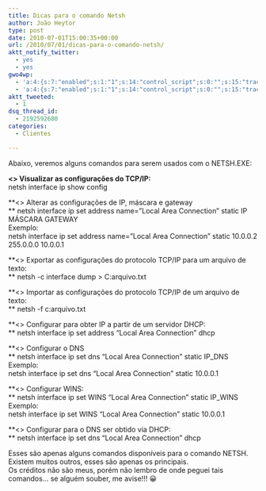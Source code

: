 ```yaml
---
title: Dicas para o comando Netsh
author: João Heytor
type: post
date: 2010-07-01T15:00:35+00:00
url: /2010/07/01/dicas-para-o-comando-netsh/
aktt_notify_twitter:
  - yes
  - yes
gwo4wp:
  - 'a:4:{s:7:"enabled";s:1:"1";s:14:"control_script";s:0:"";s:15:"tracking_script";s:0:"";s:17:"conversion_script";s:0:"";}'
  - 'a:4:{s:7:"enabled";s:1:"1";s:14:"control_script";s:0:"";s:15:"tracking_script";s:0:"";s:17:"conversion_script";s:0:"";}'
aktt_tweeted:
  - 1
dsq_thread_id:
  - 2192592680
categories:
  - Clientes

---
```

Abaixo, veremos alguns comandos para serem usados com o NETSH.EXE:

**<> Visualizar as configurações do TCP/IP:**  
netsh interface ip show config

**<> Alterar as configurações de IP, máscara e gateway  
** netsh interface ip set address name=&#8221;Local Area Connection&#8221; static IP MÁSCARA GATEWAY  
Exemplo:  
netsh interface ip set address name=&#8221;Local Area Connection&#8221; static 10.0.0.2 255.0.0.0 10.0.0.1

**<> Exportar as configurações do protocolo TCP/IP para um arquivo de texto:  
** netsh -c interface dump > C:arquivo.txt

**<> Importar as configurações do protocolo TCP/IP de um arquivo de texto:  
** netsh -f c:arquivo.txt

**<> Configurar para obter IP a partir de um servidor DHCP:  
** netsh interface ip set address &#8220;Local Area Connection&#8221; dhcp

**<> Configurar o DNS  
** netsh interface ip set dns &#8220;Local Area Connection&#8221; static IP_DNS  
Exemplo:  
netsh interface ip set dns &#8220;Local Area Connection&#8221; static 10.0.0.1

**<> Configurar WINS:  
** netsh interface ip set WINS &#8220;Local Area Connection&#8221; static IP_WINS  
Exemplo:  
netsh interface ip set WINS &#8220;Local Area Connection&#8221; static 10.0.0.1

**<> Configurar para o DNS ser obtido via DHCP:  
** netsh interface ip set dns &#8220;Local Area Connection&#8221; dhcp

Esses são apenas alguns comandos disponíveis para o comando NETSH. Existem muitos outros, esses são apenas os principais.  
Os créditos não são meus, porém não lembro de onde peguei tais comandos&#8230; se alguém souber, me avise!!! 😀